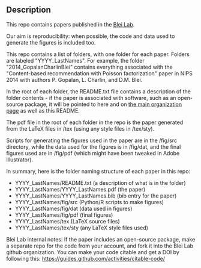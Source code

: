## Description

This repo contains papers published in the [Blei Lab](http://www.cs.columbia.edu/~blei/). 

Our aim is reproducibility: when possible, the code and data used to generate the figures is included too. 

This repo contains a list of folders, with one folder for each paper. Folders are labeled "YYYY_LastNames". For example, the folder "2014_GopalanCharlinBlei" contains everything associated with the "Content-based recommendation with Poisson factorization" paper in NIPS 2014 with authors P. Gopalan, L. Charlin, and D.M. Blei.

In the root of each folder, the README.txt file contains a description of the folder contents - if the paper is associated with
software, such as an open-source package, it will be pointed to here and on [the main organization page](https://github.com/Blei-Lab) as well as this README. 

The pdf file in the root of each folder in the repo is the paper generated from the LaTeX files in /tex (using any style files in /tex/sty).

Scripts for generating the figures used in the paper are in the /fig/src directory, while the data used for the figures is in /fig/dat, and the final figures used are in /fig/pdf (which might have been tweaked in Adobe Illustrator).

In summary, here is the folder naming structure of each paper in this repo:
 * YYYY_LastNames/README.txt (a description of what is in the folder)
 * YYYY_LastNames/YYYY_LastNames.pdf (the paper)
 * YYYY_LastNames/YYYY_LastNames.bib (bib entry for the paper)
 * YYYY_LastNames/fig/src (Python/R scripts to make figures)
 * YYYY_LastNames/fig/dat (data used in figures)
 * YYYY_LastNames/fig/pdf (final figures)
 * YYYY_LastNames/tex (LaTeX source files)
 * YYYY_LastNames/tex/sty (any LaTeX style files used)

Blei Lab internal notes: If the paper includes an open-source package, make a separate repo for the code from your account, and fork it into the Blei Lab github organization. You can make your code citable and get a DOI by following this: https://guides.github.com/activities/citable-code/

